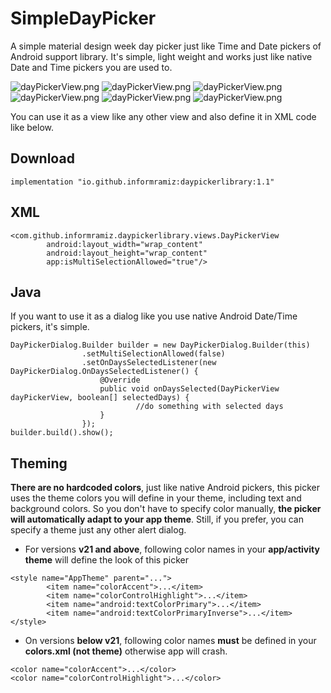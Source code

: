 # SimpleDayPicker
A simple material design week day picker just like Time and Date pickers of Android support library. It's simple, light weight and works just like native Date and Time pickers you are used to.

![dayPickerView.png](demo-images/s1.png) ![dayPickerView.png](demo-images/s2.png) ![dayPickerView.png](demo-images/s3.png) ![dayPickerView.png](demo-images/s4.png) ![dayPickerView.png](demo-images/s5.png) ![dayPickerView.png](demo-images/s6.png)


You can use it as a view like any other view and also define it in XML code like below.

## Download

```
implementation "io.github.informramiz:daypickerlibrary:1.1"
```

## XML

```
<com.github.informramiz.daypickerlibrary.views.DayPickerView
        android:layout_width="wrap_content"
        android:layout_height="wrap_content"
        app:isMultiSelectionAllowed="true"/>
```

## Java
If you want to use it as a dialog like you use native Android Date/Time pickers, it's simple.

```
DayPickerDialog.Builder builder = new DayPickerDialog.Builder(this)
                .setMultiSelectionAllowed(false)
                .setOnDaysSelectedListener(new DayPickerDialog.OnDaysSelectedListener() {
                    @Override
                    public void onDaysSelected(DayPickerView dayPickerView, boolean[] selectedDays) {
							//do something with selected days
                    }
                });
builder.build().show();
```

## Theming 

**There are no hardcoded colors**, just like native Android pickers, this picker uses the theme colors you will define in your theme, including text and background colors. So you don't have to specify color manually, **the picker will automatically adapt to your app theme**. Still, if you prefer, you can specify a theme just any other alert dialog.

- For versions **v21 and above**, following color names in your **app/activity theme** will define the look of this picker

```
<style name="AppTheme" parent="...">
        <item name="colorAccent">...</item>
        <item name="colorControlHighlight">...</item>
        <item name="android:textColorPrimary">...</item>
        <item name="android:textColorPrimaryInverse">...</item>
</style>
``` 

- On versions **below v21**, following color names **must** be defined in your **colors.xml (not theme)** otherwise app will crash.

```
<color name="colorAccent">...</color>
<color name="colorControlHighlight">...</color>
```